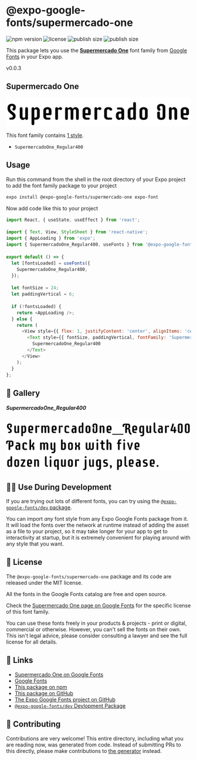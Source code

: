# @expo-google-fonts/supermercado-one

![npm version](https://flat.badgen.net/npm/v/@expo-google-fonts/supermercado-one)
![license](https://flat.badgen.net/github/license/expo/google-fonts)
![publish size](https://flat.badgen.net/packagephobia/install/@expo-google-fonts/supermercado-one)
![publish size](https://flat.badgen.net/packagephobia/publish/@expo-google-fonts/supermercado-one)

This package lets you use the [**Supermercado One**](https://fonts.google.com/specimen/Supermercado+One) font family from [Google Fonts](https://fonts.google.com/) in your Expo app.

v0.0.3

## Supermercado One

![Supermercado One](./font-family.png)

This font family contains [1 style](#-gallery).

- `SupermercadoOne_Regular400`

## Usage

Run this command from the shell in the root directory of your Expo project to add the font family package to your project
```sh
expo install @expo-google-fonts/supermercado-one expo-font
```

Now add code like this to your project
```js
import React, { useState, useEffect } from 'react';

import { Text, View, StyleSheet } from 'react-native';
import { AppLoading } from 'expo';
import { SupermercadoOne_Regular400, useFonts } from '@expo-google-fonts/supermercado-one';

export default () => {
  let [fontsLoaded] = useFonts({
    SupermercadoOne_Regular400,
  });

  let fontSize = 24;
  let paddingVertical = 6;

  if (!fontsLoaded) {
    return <AppLoading />;
  } else {
    return (
      <View style={{ flex: 1, justifyContent: 'center', alignItems: 'center' }}>
        <Text style={{ fontSize, paddingVertical, fontFamily: 'SupermercadoOne_Regular400' }}>
          SupermercadoOne_Regular400
        </Text>
      </View>
    );
  }
};

```

## 🔡 Gallery

##### SupermercadoOne_Regular400
![SupermercadoOne_Regular400](./ea1b33f9fdd9d3df950419909fa184a44918ab451c8e9e3fc175b440d0938a9f.ttf.png)


## 👩‍💻 Use During Development

If you are trying out lots of different fonts, you can try using the [`@expo-google-fonts/dev` package](https://github.com/expo/google-fonts/tree/master/font-packages/dev#readme).

You can import *any* font style from any Expo Google Fonts package from it. It will load the fonts
over the network at runtime instead of adding the asset as a file to your project, so it may take longer
for your app to get to interactivity at startup, but it is extremely convenient
for playing around with any style that you want.

## 📖 License

The `@expo-google-fonts/supermercado-one` package and its code are released under the MIT license.

All the fonts in the Google Fonts catalog are free and open source.

Check the [Supermercado One page on Google Fonts](https://fonts.google.com/specimen/Supermercado+One) for the specific license of this font family.

You can use these fonts freely in your products & projects - print or digital, commercial or otherwise. However, you can't sell the fonts on their own. This isn't legal advice, please consider consulting a lawyer and see the full license for all details.

## 🔗 Links

- [Supermercado One on Google Fonts](https://fonts.google.com/specimen/Supermercado+One)
- [Google Fonts](https://fonts.google.com/)
- [This package on npm](https://www.npmjs.com/package/@expo-google-fonts/supermercado-one)
- [This package on GitHub](https://github.com/expo/google-fonts/tree/master/font-packages/supermercado-one)
- [The Expo Google Fonts project on GitHub](https://github.com/expo/google-fonts)
- [`@expo-google-fonts/dev` Devlopment Package](https://github.com/expo/google-fonts/tree/master/font-packages/dev)


## 🤝 Contributing

Contributions are very welcome! This entire directory, including what you are reading now, was generated from code. Instead of submitting PRs to this directly, please make contributions to [the generator](https://github.com/expo/google-fonts/tree/master/packages/generator) instead.
